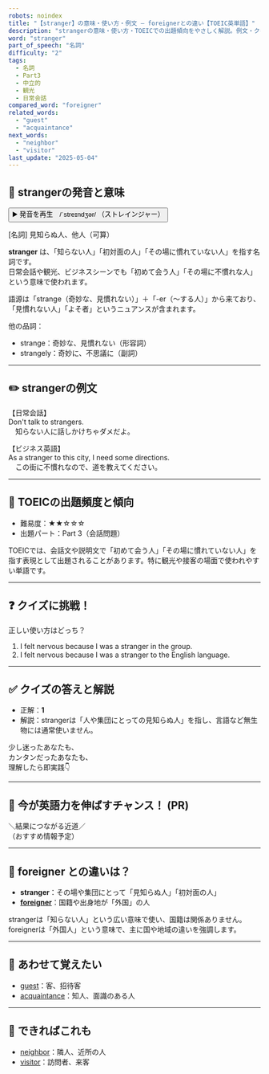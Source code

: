 ```yaml
---
robots: noindex
title: "【stranger】の意味・使い方・例文 ― foreignerとの違い【TOEIC英単語】"
description: "strangerの意味・使い方・TOEICでの出題傾向をやさしく解説。例文・クイズ付きでforeignerとの違いもわかりやすく学べます。"
word: "stranger"
part_of_speech: "名詞"
difficulty: "2"
tags:
  - 名詞
  - Part3
  - 中立的
  - 観光
  - 日常会話
compared_word: "foreigner"
related_words:
  - "guest"
  - "acquaintance"
next_words:
  - "neighbor"
  - "visitor"
last_update: "2025-05-04"
---
```


## 🔰 strangerの発音と意味

<button class="play-audio" onclick="playTTS('stranger')">
  <span class="play-audio-main">
    ▶️ 発音を再生　/ˈstreɪndʒər/
  </span>
  <span class="play-audio-sub">
    （ストレインジャー）
  </span>
</button>

[名詞] 見知らぬ人、他人（可算）

**stranger** は、「知らない人」「初対面の人」「その場に慣れていない人」を指す名詞です。  
日常会話や観光、ビジネスシーンでも「初めて会う人」「その場に不慣れな人」という意味で使われます。

語源は「strange（奇妙な、見慣れない）」＋「-er（～する人）」から来ており、「見慣れない人」「よそ者」というニュアンスが含まれます。

他の品詞：  
- strange：奇妙な、見慣れない（形容詞）
- strangely：奇妙に、不思議に（副詞）

---

## ✏️ strangerの例文

【日常会話】  
Don't talk to strangers.  
　知らない人に話しかけちゃダメだよ。

【ビジネス英語】  
As a stranger to this city, I need some directions.  
　この街に不慣れなので、道を教えてください。

---

## 🎯 TOEICの出題頻度と傾向

- 難易度：★★☆☆☆
- 出題パート：Part 3（会話問題）

TOEICでは、会話文や説明文で「初めて会う人」「その場に慣れていない人」を指す表現として出題されることがあります。特に観光や接客の場面で使われやすい単語です。

---

## ❓ クイズに挑戦！

正しい使い方はどっち？

1. I felt nervous because I was a stranger in the group.  
2. I felt nervous because I was a stranger to the English language.

---

## ✅ クイズの答えと解説

- 正解：**1**
- 解説：strangerは「人や集団にとっての見知らぬ人」を指し、言語など無生物には通常使いません。

少し迷ったあなたも、  
カンタンだったあなたも、  
理解したら即実践👇️

---

## 🚀 今が英語力を伸ばすチャンス！ (PR)

<div class="info-center">
＼結果につながる近道／<br>  
（おすすめ情報予定）
</div>

---

## 🤔  foreigner との違いは？

- **stranger**：その場や集団にとって「見知らぬ人」「初対面の人」
- **[foreigner](/word/foreigner)**：国籍や出身地が「外国」の人

strangerは「知らない人」という広い意味で使い、国籍は関係ありません。foreignerは「外国人」という意味で、主に国や地域の違いを強調します。

---

## 🧩 あわせて覚えたい

- [guest](/word/guest)：客、招待客
- [acquaintance](/word/acquaintance)：知人、面識のある人

---

## 📖 できればこれも

- [neighbor](/word/neighbor)：隣人、近所の人
- [visitor](/word/visitor)：訪問者、来客

<!-- cvid: aid23_bid32 -->
